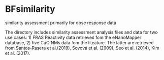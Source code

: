 # BFsimilarity
similarity assessment primarily for dose response data

The directory includes similarity assessment analysis files and data for two use cases: 1) FRAS Reactivity data retrieved fom the eNanoMapper database, 2) five CuO NMs data fom the liteature. The latter are retrieved from Santos-Rasera et al.(2019), Sovová et al. (2009), Seo et al. (2014), Kim et al. (2017).